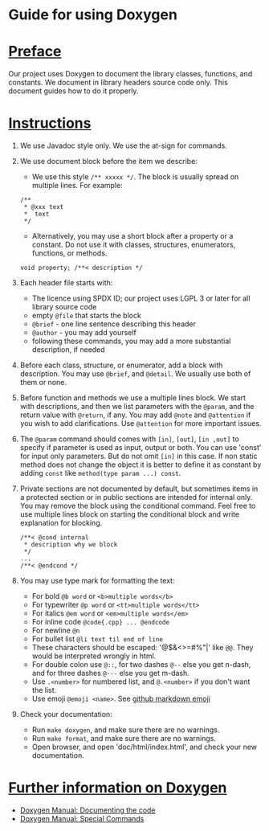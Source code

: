<!-- SPDX-License-Identifier: GFDL-1.3-no-invariants-or-later
     SPDX-FileCopyrightText: Copyright © 2021 Erez Geva <ErezGeva2@gmail.com> -->
# Guide for using Doxygen

# <u>Preface</u>
Our project uses Doxygen to document the library classes, functions, and constants.
We document in library headers source code only.
This document guides how to do it properly.

# <u>Instructions</u>
 1. We use Javadoc style only. We use the at-sign for commands.
 1. We use document block before the item we describe:
    * We use this style `/** xxxxx */`. The block is usually spread on multiple lines. For example:

    ```
    /**
     * @xxx text
     *  text
     */
    ```

    * Alternatively, you may use a short block after a property or a constant. Do not use it with classes, structures, enumerators, functions, or methods.
    ```
    void property; /**< description */
    ```

 1. Each header file starts with:
    * The licence using SPDX ID; our project uses LGPL 3 or later for all library source code
    *  empty `@file` that starts the block
    *  `@brief` - one line sentence describing this header
    *  `@author` - you may add yourself
    *  following these commands, you may add a more substantial description, if needed
 1. Before each class, structure, or enumerator, add a block with description. You may use `@brief`, and `@detail`. We usually use both of them or none.
 1. Before function and methods we use a multiple lines block. We start with descriptions, and then we list parameters with the `@param`, and the return value with `@return`, if any. You may add `@note` and `@attention` if you wish to add clarifications. Use `@attention` for more important issues.
 1. The `@param` command should comes with `[in]`, `[out]`, `[in ,out]` to specify if parameter is used as input, output or both. You can use 'const' for input only parameters. But do not omit `[in]` in this case. If non static method does not change the object it is better to define it as constant by adding `const` like `method(type param ...) const`.
 1. Private sections are not documented by default, but sometimes items in a protected section or in public sections are intended for internal only. You may remove the block using the conditional command. Feel free to use multiple lines block on starting the conditional block and write explanation for blocking.
    ```
    /**< @cond internal
     * description why we block
     */
    ...
    /**< @endcond */
    ```

 1. You may use type mark for formatting the text:
    * For bold `@b word` or `<b>multiple words</b>`
    * For typewriter `@p word` or `<tt>multiple words</tt>`
    * For italics `@em word` or `<em>multiple words</em>`
    * For inline code `@code{.cpp} ... @endcode`
    * For newline `@n`
    * For bullet list `@li text til end of line`
    * These characters should be escaped: '@$\&<>=#%"|' like `@@`. They would be interpreted wrongly in html.
    * For double colon use `@::`, for two dashes `@--` else you get n-dash, and for three dashes `@---` else you get m-dash.
    * Use `.<number>` for numbered list, and `@.<number>` if you don't want the list.
    * Use emoji `@emoji <name>`. See [github markdown emoji](https://gist.github.com/rxaviers/7360908)
 1. Check your documentation:
    * Run `make doxygen`, and make sure there are no warnings.
    * Run `make format`, and make sure there are no warnings.
    * Open browser, and open 'doc/html/index.html', and check your new documentation.

# <u>Further information on Doxygen</u>
  * [Doxygen Manual: Documenting the code](https://www.doxygen.nl/manual/docblocks.html)
  * [Doxygen Manual: Special Commands](https://www.doxygen.nl/manual/commands.html)
